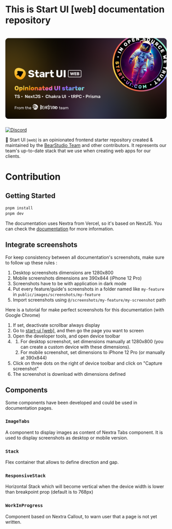 # This is Start UI [web] documentation repository

<h1 align="center"><img src=".github/assets/thumbnail.png" alt="Start UI Web" /></h1>

[![Discord](https://img.shields.io/discord/452798408491663361)](https://go.bearstudio.fr/discord)

🚀 Start UI <small>[web]</small> is an opinionated frontend starter repository created & maintained by the [BearStudio Team](https://www.bearstudio.fr/team) and other contributors.
It represents our team's up-to-date stack that we use when creating web apps for our clients.


# Contribution

## Getting Started

```bash
pnpm install
pnpm dev
```

The documentation uses Nextra from Vercel, so it's based on NextJS. You can check the [documentation](https://nextra.site) for more information.

## Integrate screenshots

For keep consistency between all documentation's screenshots, make sure to follow up these rules :

1. Desktop screenshots dimensions are 1280x800
2. Mobile screenshots dimensions are 390x844 (iPhone 12 Pro)
3. Screenshots have to be with application in dark mode
4. Put every feature/guide's screenshots in a folder named like `my-feature` in `public/images/screenshots/my-feature`
5. Import screenshots using `@/screenshots/my-feature/my-screenshot` path

Here is a tutorial for make perfect screenshots for this documentation (with Google Chrome)

1. If set, deactivate scrollbar always display
2. Go to [start-ui [web]](https://demo.start-ui/com), and then go the page you want to screen
3. Open the developer tools, and open device toolbar
4. 1. For desktop screenshot, set dimensions manually at 1280x800 (you can create a custom device with these dimensions).
   2. For mobile screenshot, set dimensions to iPhone 12 Pro (or manually at 390x844)
5. Click on three dots on the right of device toolbar and click on "Capture screenshot"
6. The screenshot is download with dimensions defined

## Components

Some components have been developed and could be used in documentation pages.

### `ImageTabs`

A component to display images as content of Nextra Tabs component. It is used to display screenshots as desktop or mobile version.

### `Stack`

Flex container that allows to define direction and gap.

### `ResponsiveStack`

Horizontal Stack which will become vertical when the device width is lower than breakpoint prop (default is to 768px)

### `WorkInProgress`

Component based on Nextra Callout, to warn user that a page is not yet written.
